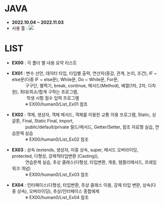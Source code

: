 # JAVA
- <b>2022.10.04 ~ 2022.11.03</b>
- 사용 툴 : <img src="https://img.shields.io/badge/Eclipse IDE-2C2255?style=flat&logo=Eclipse IDE&logoColor=white"/>

# LIST
- __EX00__ : 각 폴더 별 내용 요약 리스트

- __EX01__ : 변수 선언, 데이터 타입, 타입별 출력, 연산자(증감, 관계, 논리, 조건), IF ~ else문(다중 IF ~ else문),
        While문, Do ~ While문, For문, <br/>&nbsp;&nbsp;&nbsp;&nbsp;&nbsp;&nbsp;&nbsp;&nbsp;&nbsp;&nbsp;
        구구단, 별찍기, break, continue, 메서드(Method), 배열(1차, 2차, 다차원), 최대/최소/합계 구하는 프로그램, <br/>&nbsp;&nbsp;&nbsp;&nbsp;&nbsp;&nbsp;&nbsp;&nbsp;&nbsp;&nbsp;&nbsp;
        학생 시험 점수 입력 프로그램
        <br/>&nbsp;&nbsp;&nbsp;&nbsp;&nbsp;&nbsp;&nbsp;&nbsp;&nbsp;&nbsp;&nbsp;※ EX00/human0/List_Ex01 참조
    
- __EX02__ : 객체, 생성자, 객체 메서드, 객체를 이용한 교통 이용 프로그램, Static, 싱글톤, Final, Static Final, 
        import,
        <br/>&nbsp;&nbsp;&nbsp;&nbsp;&nbsp;&nbsp;&nbsp;&nbsp;&nbsp;&nbsp;
        public/default/private 필드/메서드, Getter/Setter, 참조 자료형 실습, 연습문제 실습
        <br/>&nbsp;&nbsp;&nbsp;&nbsp;&nbsp;&nbsp;&nbsp;&nbsp;&nbsp;&nbsp;
        ※ EX00/human0/List_Ex02 참조

- __EX03__ : 상속 (extends, 생성자, 이중 상속, super, 메서드 오버라이딩, protected, 다형성, 강제적타입변환
        (Casting)), <br/>&nbsp;&nbsp;&nbsp;&nbsp;&nbsp;&nbsp;&nbsp;&nbsp;&nbsp;&nbsp;
        연습문제 실습, 추상 클래스(다형성, 타입변환, 계층, 템플리메서드, 프레임 워크 개념)
        <br/>&nbsp;&nbsp;&nbsp;&nbsp;&nbsp;&nbsp;&nbsp;&nbsp;&nbsp;&nbsp;
        ※ EX00/human0/List_Ex03 참조

- __EX04__ : 인터페이스(다형성, 타입변환, 추상 클래스 이용, 강제 타입 변환, 상속(다중 상속), 오버라이딩), 
         추상/인터페이스 종합예제
         <br/>&nbsp;&nbsp;&nbsp;&nbsp;&nbsp;&nbsp;&nbsp;&nbsp;&nbsp;&nbsp;
         ※ EX00/human0/List_Ex04 참조
    